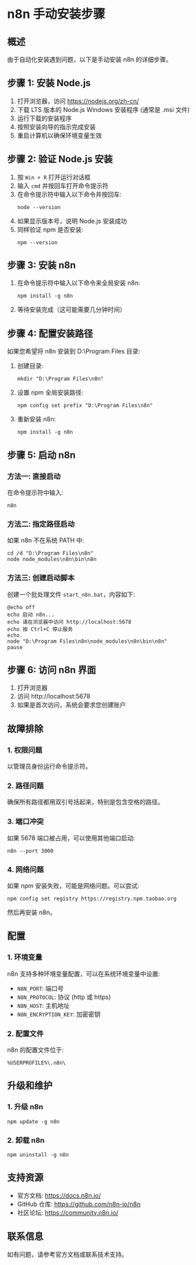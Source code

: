 # n8n 手动安装步骤

## 概述
由于自动化安装遇到问题，以下是手动安装 n8n 的详细步骤。

## 步骤 1: 安装 Node.js

1. 打开浏览器，访问 https://nodejs.org/zh-cn/
2. 下载 LTS 版本的 Node.js Windows 安装程序 (通常是 .msi 文件)
3. 运行下载的安装程序
4. 按照安装向导的指示完成安装
5. 重启计算机以确保环境变量生效

## 步骤 2: 验证 Node.js 安装

1. 按 `Win + R` 打开运行对话框
2. 输入 `cmd` 并按回车打开命令提示符
3. 在命令提示符中输入以下命令并按回车:
   ```
   node --version
   ```
4. 如果显示版本号，说明 Node.js 安装成功
5. 同样验证 npm 是否安装:
   ```
   npm --version
   ```

## 步骤 3: 安装 n8n

1. 在命令提示符中输入以下命令来全局安装 n8n:
   ```
   npm install -g n8n
   ```
2. 等待安装完成（这可能需要几分钟时间）

## 步骤 4: 配置安装路径

如果您希望将 n8n 安装到 D:\Program Files 目录:

1. 创建目录:
   ```
   mkdir "D:\Program Files\n8n"
   ```

2. 设置 npm 全局安装路径:
   ```
   npm config set prefix "D:\Program Files\n8n"
   ```

3. 重新安装 n8n:
   ```
   npm install -g n8n
   ```

## 步骤 5: 启动 n8n

### 方法一: 直接启动
在命令提示符中输入:
```
n8n
```

### 方法二: 指定路径启动
如果 n8n 不在系统 PATH 中:
```
cd /d "D:\Program Files\n8n"
node node_modules\n8n\bin\n8n
```

### 方法三: 创建启动脚本
创建一个批处理文件 `start_n8n.bat`，内容如下:
```batch
@echo off
echo 启动 n8n...
echo 请在浏览器中访问 http://localhost:5678
echo 按 Ctrl+C 停止服务
echo.
node "D:\Program Files\n8n\node_modules\n8n\bin\n8n"
pause
```

## 步骤 6: 访问 n8n 界面

1. 打开浏览器
2. 访问 http://localhost:5678
3. 如果是首次访问，系统会要求您创建账户

## 故障排除

### 1. 权限问题
以管理员身份运行命令提示符。

### 2. 路径问题
确保所有路径都用双引号括起来，特别是包含空格的路径。

### 3. 端口冲突
如果 5678 端口被占用，可以使用其他端口启动:
```
n8n --port 3000
```

### 4. 网络问题
如果 npm 安装失败，可能是网络问题。可以尝试:
```
npm config set registry https://registry.npm.taobao.org
```
然后再安装 n8n。

## 配置

### 1. 环境变量
n8n 支持多种环境变量配置，可以在系统环境变量中设置:
- `N8N_PORT`: 端口号
- `N8N_PROTOCOL`: 协议 (http 或 https)
- `N8N_HOST`: 主机地址
- `N8N_ENCRYPTION_KEY`: 加密密钥

### 2. 配置文件
n8n 的配置文件位于:
```
%USERPROFILE%\.n8n\
```

## 升级和维护

### 1. 升级 n8n
```
npm update -g n8n
```

### 2. 卸载 n8n
```
npm uninstall -g n8n
```

## 支持资源

- 官方文档: https://docs.n8n.io/
- GitHub 仓库: https://github.com/n8n-io/n8n
- 社区论坛: https://community.n8n.io/

## 联系信息

如有问题，请参考官方文档或联系技术支持。